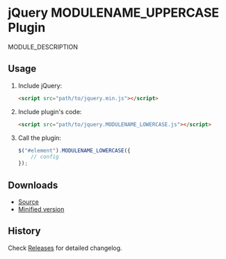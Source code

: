 # jQuery MODULENAME_UPPERCASE Plugin
MODULE_DESCRIPTION

## Usage

1. Include jQuery:

	```html
	<script src="path/to/jquery.min.js"></script>
	```

2. Include plugin's code:

	```html
	<script src="path/to/jquery.MODULENAME_LOWERCASE.js"></script>
	```

3. Call the plugin:

	```javascript
	$("#element").MODULENAME_LOWERCASE({
		// config
	});
	```

## Downloads

* [Source](https://raw.githubusercontent.com/libeo-vtt/jquery-MODULENAME_LOWERCASE/master/dist/jquery.MODULENAME_LOWERCASE.js)
* [Minified version](https://raw.githubusercontent.com/libeo-vtt/jquery-MODULENAME_LOWERCASE/master/dist/jquery.MODULENAME_LOWERCASE.min.js)

## History

Check [Releases](../../releases) for detailed changelog.

